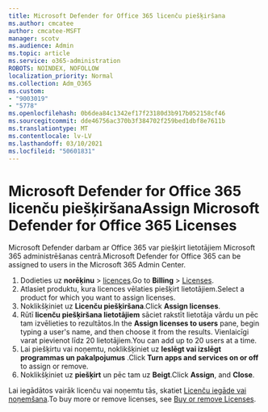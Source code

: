 ```yaml
---
title: Microsoft Defender for Office 365 licenču piešķiršana
ms.author: cmcatee
author: cmcatee-MSFT
manager: scotv
ms.audience: Admin
ms.topic: article
ms.service: o365-administration
ROBOTS: NOINDEX, NOFOLLOW
localization_priority: Normal
ms.collection: Adm_O365
ms.custom:
- "9003019"
- "5778"
ms.openlocfilehash: 0b6dea84c1342ef17f23180d3b917b052158cf46
ms.sourcegitcommit: dde46756ac370b3f384702f259bed1dbf8e7611b
ms.translationtype: MT
ms.contentlocale: lv-LV
ms.lasthandoff: 03/10/2021
ms.locfileid: "50601831"
---
```

# <a name="assign-microsoft-defender-for-office-365-licenses"></a><span data-ttu-id="d2ef9-102">Microsoft Defender for Office 365 licenču piešķiršana</span><span class="sxs-lookup"><span data-stu-id="d2ef9-102">Assign Microsoft Defender for Office 365 Licenses</span></span>

<span data-ttu-id="d2ef9-103">Microsoft Defender darbam ar Office 365 var piešķirt lietotājiem Microsoft 365 administrēšanas centrā.</span><span class="sxs-lookup"><span data-stu-id="d2ef9-103">Microsoft Defender for Office 365 can be assigned to users in the Microsoft 365 Admin Center.</span></span>

1. <span data-ttu-id="d2ef9-104">Dodieties uz **norēķinu**  >  [licences](https://go.microsoft.com/fwlink/p/?linkid=842264).</span><span class="sxs-lookup"><span data-stu-id="d2ef9-104">Go to **Billing** > [Licenses](https://go.microsoft.com/fwlink/p/?linkid=842264).</span></span>
2. <span data-ttu-id="d2ef9-105">Atlasiet produktu, kura licences vēlaties piešķirt lietotājiem.</span><span class="sxs-lookup"><span data-stu-id="d2ef9-105">Select a product for which you want to assign licenses.</span></span>
3. <span data-ttu-id="d2ef9-106">Noklikšķiniet uz **Licenču piešķiršana**.</span><span class="sxs-lookup"><span data-stu-id="d2ef9-106">Click **Assign licenses**.</span></span>
4. <span data-ttu-id="d2ef9-107">Rūtī **licenču piešķiršana lietotājiem**  sāciet rakstīt lietotāja vārdu un pēc tam izvēlieties to rezultātos.</span><span class="sxs-lookup"><span data-stu-id="d2ef9-107">In the **Assign licenses to users**  pane, begin typing a user's name, and then choose it from the results.</span></span> <span data-ttu-id="d2ef9-108">Vienlaicīgi varat pievienot līdz 20 lietotājiem.</span><span class="sxs-lookup"><span data-stu-id="d2ef9-108">You can add up to 20 users at a time.</span></span>
5. <span data-ttu-id="d2ef9-109">Lai piešķirtu vai noņemtu, noklikšķiniet uz **Ieslēgt vai izslēgt programmas un pakalpojumus**  .</span><span class="sxs-lookup"><span data-stu-id="d2ef9-109">Click **Turn apps and services on or off**  to assign or remove.</span></span>
6. <span data-ttu-id="d2ef9-110">Noklikšķiniet uz **piešķirt** un pēc tam uz  **Beigt**.</span><span class="sxs-lookup"><span data-stu-id="d2ef9-110">Click **Assign**, and  **Close**.</span></span>

<span data-ttu-id="d2ef9-111">Lai iegādātos vairāk licenču vai noņemtu tās, skatiet [Licenču iegāde vai noņemšana](https://docs.microsoft.com/microsoft-365/commerce/licenses/buy-licenses#buy-or-remove-licenses-for-your-business-subscription).</span><span class="sxs-lookup"><span data-stu-id="d2ef9-111">To buy more or remove licenses, see [Buy or remove Licenses](https://docs.microsoft.com/microsoft-365/commerce/licenses/buy-licenses#buy-or-remove-licenses-for-your-business-subscription).</span></span>